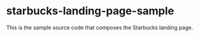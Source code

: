 # starbucks-landing-page-sample
This is the sample source code that composes the Starbucks landing page.
